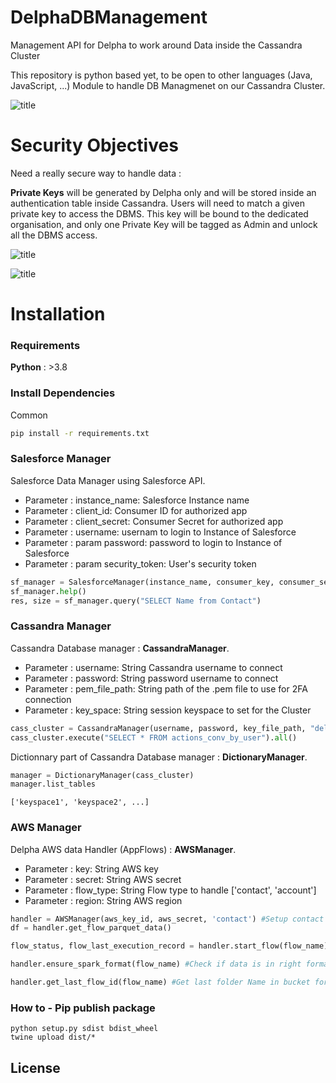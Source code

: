 # DelphaDBManagement

Management API for Delpha to work around Data inside the Cassandra Cluster

This repository is python based yet, to be open to other languages (Java, JavaScript, ...)
Module to handle DB Managmenet on our Cassandra Cluster.


![title](docs/images/db1.png)

# Security Objectives

Need a really secure way to handle data : 

**Private Keys** will be generated by Delpha only and will be stored inside an authentication table inside Cassandra. Users will need to match a given private key to access the DBMS. This key will be bound to the dedicated organisation, and only one Private Key will be tagged as Admin and unlock all the DBMS access.

![title](docs/images/db3.png)

![title](docs/images/db2.png)



# Installation
### Requirements
**Python** : >3.8

### Install Dependencies

Common

```bash
pip install -r requirements.txt
```

### Salesforce Manager

Salesforce Data Manager using Salesforce API.

- Parameter : instance_name: Salesforce Instance name
- Parameter : client_id: Consumer ID for authorized app
- Parameter : client_secret: Consumer Secret for authorized app
- Parameter : username: usernam to login to Instance of Salesforce
- Parameter : param password: password to login to Instance of Salesforce
- Parameter : param security_token: User's security token


```python
sf_manager = SalesforceManager(instance_name, consumer_key, consumer_secret, salesforce_username, salesforce_pwd, personnal_token)
sf_manager.help()
res, size = sf_manager.query("SELECT Name from Contact")
```


### Cassandra Manager

Cassandra Database manager : **CassandraManager**.

- Parameter : username: String Cassandra username to connect
- Parameter : password: String password username to connect
- Parameter : pem_file_path: String path of the .pem file to use for 2FA connection
- Parameter : key_space: String session keyspace to set for the Cluster

```python
cass_cluster = CassandraManager(username, password, key_file_path, "delpha_actions")
cass_cluster.execute("SELECT * FROM actions_conv_by_user").all()
```


Dictionnary part of Cassandra Database manager : **DictionaryManager**.

```python
manager = DictionaryManager(cass_cluster)
manager.list_tables
```
~~~python=1
['keyspace1', 'keyspace2', ...]
~~~



### AWS Manager

Delpha AWS data Handler (AppFlows) : **AWSManager**.

- Parameter : key: String AWS key
- Parameter : secret: String AWS secret
- Parameter : flow_type: String Flow type to handle ['contact', 'account']
- Parameter : region: String AWS region 

```python
handler = AWSManager(aws_key_id, aws_secret, 'contact') #Setup contact Flow (contact dataset)
df = handler.get_flow_parquet_data()
```


```python
flow_status, flow_last_execution_record = handler.start_flow(flow_name) #Start flow on AWS side

handler.ensure_spark_format(flow_name) #Check if data is in right format (.parquet)

handler.get_last_flow_id(flow_name) #Get last folder Name in bucket for specific flow.
```



### How to - Pip publish package

```shell
python setup.py sdist bdist_wheel
twine upload dist/*
```

## License
